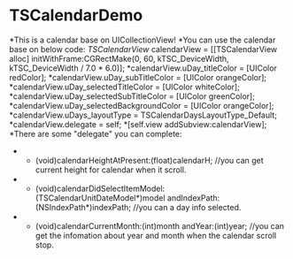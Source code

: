 # TSCalendarDemo

*This is a calendar base on UICollectionView!
*You can use the calendar base on below code:
    *TSCalendarView* calendarView = [[TSCalendarView alloc] initWithFrame:CGRectMake(0, 60, kTSC_DeviceWidth, kTSC_DeviceWidth / 7.0 * 6.0)];
    *calendarView.uDay_titleColor = [UIColor redColor];
    *calendarView.uDay_subTitleColor = [UIColor orangeColor];
    *calendarView.uDay_selectedTitleColor = [UIColor whiteColor];
    *calendarView.uDay_selectedSubTitleColor = [UIColor greenColor];
    *calendarView.uDay_selectedBackgroundColor = [UIColor orangeColor];
    *calendarView.uDays_layoutType = TSCalendarDaysLayoutType_Default; 
    *calendarView.delegate = self;
    *[self.view addSubview:calendarView];
*There are some "delegate" you can complete:
* - (void)calendarHeightAtPresent:(float)calendarH;   //you can get current height for calendar when it scroll.
* - (void)calendarDidSelectItemModel:(TSCalendarUnitDateModel*)model andIndexPath:(NSIndexPath*)indexPath; //you can a day info selected.
* - (void)calendarCurrentMonth:(int)month andYear:(int)year;    //you can get the infomation about year and month when the calendar scroll stop.
